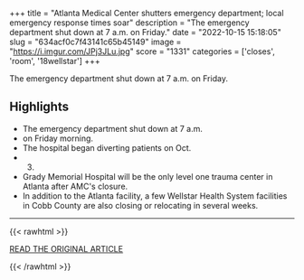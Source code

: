 +++
title = "Atlanta Medical Center shutters emergency department; local emergency response times soar"
description = "The emergency department shut down at 7 a.m. on Friday."
date = "2022-10-15 15:18:05"
slug = "634acf0c7f43141c65b45149"
image = "https://i.imgur.com/JPj3JLu.jpg"
score = "1331"
categories = ['closes', 'room', '18wellstar']
+++

The emergency department shut down at 7 a.m. on Friday.

## Highlights

- The emergency department shut down at 7 a.m.
- on Friday morning.
- The hospital began diverting patients on Oct.
- 3.
- Grady Memorial Hospital will be the only level one trauma center in Atlanta after AMC's closure.
- In addition to the Atlanta facility, a few Wellstar Health System facilities in Cobb County are also closing or relocating in several weeks.

---

{{< rawhtml >}}
  <p class="article-category">
    <a target="_blank" href="https://www.fox5atlanta.com/news/wellstar-amc-closing-emergency-room">READ THE ORIGINAL ARTICLE</a>
  </p>
{{< /rawhtml >}}
